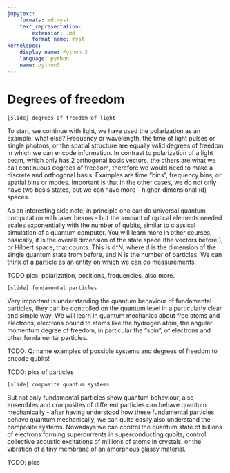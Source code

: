```yaml
---
jupytext:
    formats: md:myst
    text_representation:
        extension: .md
        format_name: myst
kernelspec:
    display_name: Python 3
    language: python
    name: python3
---
```


# Degrees of freedom

`[slide] degrees of freedom of light`

To start, we continue with light, we have used the polarization as an example, what else? Frequency or wavelength, the time of light pulses or single photons, or the spatial structure are equally valid degrees of freedom in which we can encode information. In contrast to polarization of a light beam, which only has 2 orthogonal basis vectors, the others are what we call continuous degrees of freedom, therefore we would need to make a discrete and orthogonal basis. Examples are time “bins”, frequency bins, or spatial bins or modes. Important is that in the other cases, we do not only have two basis states, but we can have more – higher-dimensional (d) spaces.

As an interesting side note, in principle one can do universal quantum computation with laser beams – but the amount of optical elements needed scales exponentially with the number of qubits, similar to classical simulation of a quantum computer. You will learn more in other courses, basically, it is the overall dimension of the state space (the vectors before!), or Hilbert space, that counts. This is d^N, where d is the dimension of the single quantum state from before, and N is the number of particles. We can think of a particle as an entity on which we can do measurements.

TODO pics: polarization, positions, frequencies, also more.

`[slide] fundamental particles`

Very important is understanding the quantum behaviour of fundamental particles, they can be controlled on the quantum level in a particularly clear and simple way. We will learn in quantum mechanics about free atoms and electrons, electrons bound to atoms like the hydrogen atom, the angular momentum degree of freedom, in particular the “spin”, of electrons and other fundamental particles.

TODO: Q: name examples of possible systems and degrees of freedom to encode qubits!

TODO: pics of particles

`[slide] composite quantum systems`

But not only fundamental particles show quantum behaviour, also ensembles and composites of different particles can behave quantum mechanically - after having understood how these fundamental particles behave quantum mechanically, we can quite easily also understand the composite systems. Nowadays we can control the quantum state of billions of electrons forming supercurrents in superconducting qubits, control collective acoustic excitations of millions of atoms in crystals, or the vibration of a tiny membrane of an amorphous glassy material.

TODO: pics


